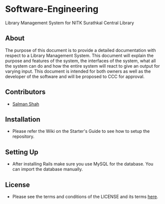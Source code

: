 # Software-Engineering
Library Management System for NITK Surathkal Central Library

## About
The purpose of this document is to provide a detailed documentation with respect to a Library Management System. This document will explain the purpose and features of the system, the interfaces of the system, what all the system can do and how the entire system will react to give an output for varying input. This document is intended for both owners as well as the developer of the software and will be proposed to CCC for approval. 

## Contributors
* [Salman Shah](https://github.com/salman-bhai)

## Installation
* Please refer the Wiki on the Starter's Guide to see how to setup the repository.

## Setting Up
* After installing Rails make sure you use MySQL for the database. You can import the database manually.

## License

* Please see the terms and conditions of the LICENSE and its terms [here](LICENSE). 